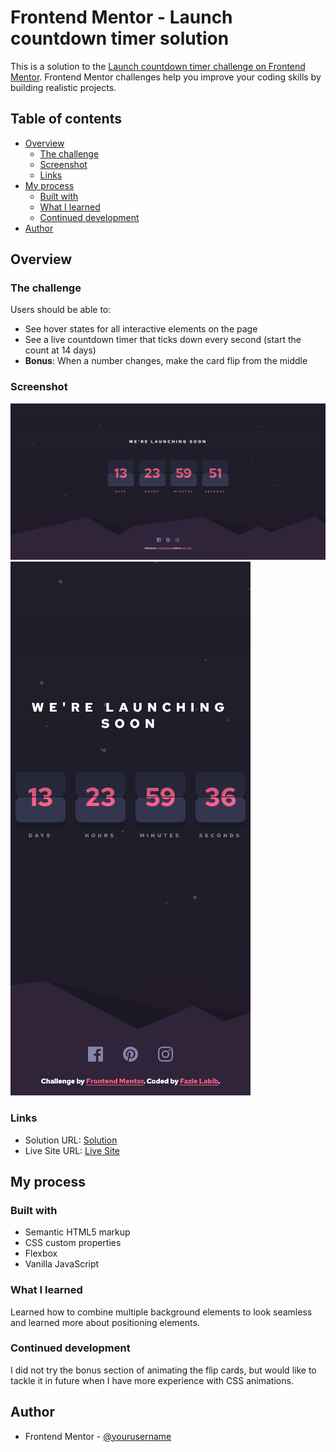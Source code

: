 # Frontend Mentor - Launch countdown timer solution

This is a solution to the [Launch countdown timer challenge on Frontend Mentor](https://www.frontendmentor.io/challenges/launch-countdown-timer-N0XkGfyz-). Frontend Mentor challenges help you improve your coding skills by building realistic projects. 

## Table of contents

- [Overview](#overview)
  - [The challenge](#the-challenge)
  - [Screenshot](#screenshot)
  - [Links](#links)
- [My process](#my-process)
  - [Built with](#built-with)
  - [What I learned](#what-i-learned)
  - [Continued development](#continued-development)
- [Author](#author)

## Overview

### The challenge

Users should be able to:

- See hover states for all interactive elements on the page
- See a live countdown timer that ticks down every second (start the count at 14 days)
- **Bonus**: When a number changes, make the card flip from the middle

### Screenshot

![](./screenshots/desktop-screenshot.png)
![](./screenshots/mobile-screenshot.png)

### Links

- Solution URL: [Solution](https://github.com/FazleLabib/frontend-mentor-launch-countdown-timer)
- Live Site URL: [Live Site](https://fazlelabib.github.io/frontend-mentor-launch-countdown-timer)

## My process

### Built with

- Semantic HTML5 markup
- CSS custom properties
- Flexbox
- Vanilla JavaScript

### What I learned

Learned how to combine multiple background elements to look seamless and learned more about positioning elements.

<!-- ```html
<h1>Some HTML code I'm proud of</h1>
```
```css
.proud-of-this-css {
  color: papayawhip;
}
```
```js
const proudOfThisFunc = () => {
  console.log('🎉')
}
``` -->

### Continued development

I did not try the bonus section of animating the flip cards, but would like to tackle it in future when I have more experience with CSS animations.

## Author

- Frontend Mentor - [@yourusername](https://www.frontendmentor.io/profile/FazleLabib)
